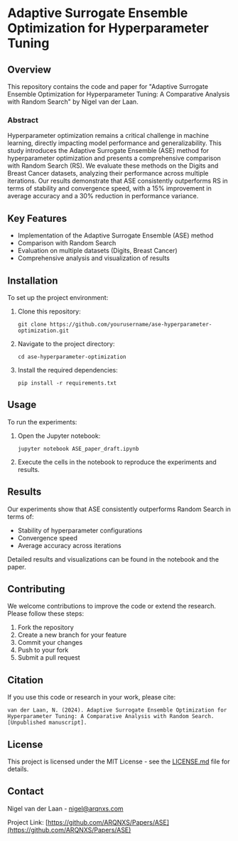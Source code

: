 # Adaptive Surrogate Ensemble Optimization for Hyperparameter Tuning

## Overview

This repository contains the code and paper for "Adaptive Surrogate Ensemble Optimization for Hyperparameter Tuning: A Comparative Analysis with Random Search" by Nigel van der Laan.

### Abstract

Hyperparameter optimization remains a critical challenge in machine learning, directly impacting model performance and generalizability. This study introduces the Adaptive Surrogate Ensemble (ASE) method for hyperparameter optimization and presents a comprehensive comparison with Random Search (RS). We evaluate these methods on the Digits and Breast Cancer datasets, analyzing their performance across multiple iterations. Our results demonstrate that ASE consistently outperforms RS in terms of stability and convergence speed, with a 15% improvement in average accuracy and a 30% reduction in performance variance.

## Key Features

- Implementation of the Adaptive Surrogate Ensemble (ASE) method
- Comparison with Random Search
- Evaluation on multiple datasets (Digits, Breast Cancer)
- Comprehensive analysis and visualization of results

## Installation

To set up the project environment:

1. Clone this repository:
   ```
   git clone https://github.com/yourusername/ase-hyperparameter-optimization.git
   ```
2. Navigate to the project directory:
   ```
   cd ase-hyperparameter-optimization
   ```
3. Install the required dependencies:
   ```
   pip install -r requirements.txt
   ```

## Usage

To run the experiments:

1. Open the Jupyter notebook:
   ```
   jupyter notebook ASE_paper_draft.ipynb
   ```
2. Execute the cells in the notebook to reproduce the experiments and results.

## Results

Our experiments show that ASE consistently outperforms Random Search in terms of:
- Stability of hyperparameter configurations
- Convergence speed
- Average accuracy across iterations

Detailed results and visualizations can be found in the notebook and the paper.

## Contributing

We welcome contributions to improve the code or extend the research. Please follow these steps:

1. Fork the repository
2. Create a new branch for your feature
3. Commit your changes
4. Push to your fork
5. Submit a pull request

## Citation

If you use this code or research in your work, please cite:

```
van der Laan, N. (2024). Adaptive Surrogate Ensemble Optimization for Hyperparameter Tuning: A Comparative Analysis with Random Search. [Unpublished manuscript].
```

## License

This project is licensed under the MIT License - see the [LICENSE.md](LICENSE.md) file for details.

## Contact

Nigel van der Laan - nigel@arqnxs.com

Project Link: [https://github.com/ARQNXS/Papers/ASE](https://github.com/ARQNXS/Papers/ASE)

